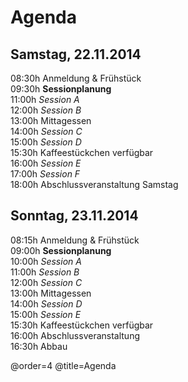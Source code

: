 # Agenda

## Samstag, 22.11.2014

08:30h Anmeldung & Frühstück  
09:30h **Sessionplanung**  
11:00h *Session A*  
12:00h *Session B*  
13:00h Mittagessen  
14:00h *Session C*  
15:00h *Session D*  
15:30h Kaffeestückchen verfügbar  
16:00h *Session E*  
17:00h *Session F*  
18:00h Abschlussveranstaltung Samstag

## Sonntag, 23.11.2014

08:15h Anmeldung & Frühstück  
09:00h **Sessionplanung**  
10:00h *Session A*  
11:00h *Session B*  
12:00h *Session C*  
13:00h Mittagessen  
14:00h *Session D*  
15:00h *Session E*  
15:30h Kaffeestückchen verfügbar  
16:00h Abschlussveranstaltung  
16:30h Abbau

@order=4
@title=Agenda
